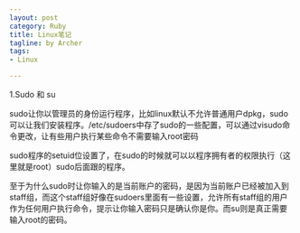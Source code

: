 ```yaml
---
layout: post
category: Ruby
title: Linux笔记
tagline: by Archer
tags:
- Linux

---
```


1.Sudo 和 su

sudo让你以管理员的身份运行程序，比如linux默认不允许普通用户dpkg，sudo可以让我们安装程序。/etc/sudoers中存了sudo的一些配置，可以通过visudo命令更改，让有些用户执行某些命令不需要输入root密码

sudo程序的setuid位设置了，在sudo的时候就可以以程序拥有者的权限执行（这里就是root）sudo后面跟的程序。

至于为什么sudo时让你输入的是当前账户的密码，是因为当前账户已经被加入到staff组，而这个staff组好像在sudoers里面有一些设置，允许所有staff组的用户作为任何用户执行命令，提示让你输入密码只是确认你是你。而su则是真正需要输入root的密码。